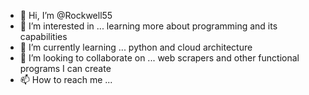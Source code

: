 - 👋 Hi, I’m @Rockwell55
- 👀 I’m interested in ... learning more about programming and its capabilities
- 🌱 I’m currently learning ... python and cloud architecture
- 💞️ I’m looking to collaborate on ... web scrapers and other functional programs I can create
- 📫 How to reach me ...

<!---
Rockwell55/Rockwell55 is a ✨ special ✨ repository because its `README.md` (this file) appears on your GitHub profile.
You can click the Preview link to take a look at your changes.
--->
